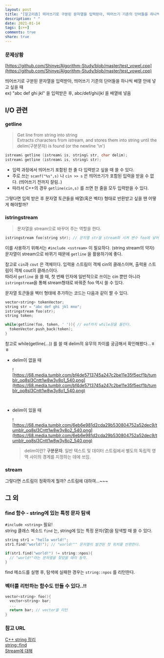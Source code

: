 ```yaml
---
layout: post
title: "[알고리즘] 띄어쓰기로 구분된 문자열을 입력받아, 띄어쓰기 기준의 단어들을 하나씩 배열 안에 넣고 싶을"
description: " "
date: 2021-01-14
tags: [c++]
comments: true
share: true
---
```



### 문제상황

[https://github.com/Shinye/Algorithm-Study/blob/master/test_vowel.cpp](https://github.com/Shinye/Algorithm-Study/blob/master/test_vowel.cpp)

띄어쓰기로 구분된 문자열을 입력받아, 띄어쓰기 기준의 단어들을 하나씩 배열 안에 넣고 싶을 때<br>ex) "abc def ghi jkl" 을 입력받은 후, abc/def/ghi/jkl 을 배열에 넣음



## I/O 관련

### getline

> Get line from string into string<br>Extracts characters from istream, and stores them into string until the delim(구분문자) is found (or the newline '\n')

```c++
istream& getline (istream& is, string& str, char delim);
istream& getline (istream& is, string& str);
```

- 입력 과정에서 띄어쓰기 포함된 한 줄 다 입력받고 싶을 때 쓸 수 있다.
- 주로 쓰는 `scanf("%s",s)` 나 `cin >> s` 은 띄어쓰기가 포함된 입력을 받을 수 없다. (띄어쓰기 전까지 잘림..)
- 따라서 C++의 경우 `getline(cin,s)` 를 쓰면 한 줄을 모두 입력받을 수 있다.



그렇다면 입력 받은 후 문자열 토큰들을 배열(혹은 벡터) 형태로 반환받고 싶을 땐 어떻게 해야할까?

### istringstream

> 문자열을 stream으로 바꾸어 주는 역할을 한다.

```c++
istringstream foo(string str); // 문자열 str을 stream화 시켜 변수 foo에 넣어준다.
```

이를 사용하기 위해서는 `#include <sstream>` 이 필요하다. (string stream의 약자)<br>문자열이 stream으로 바뀌기 때문에 `getline` 을 활용하기에 좋다. 

참고로 `cin`과 `cout` 은 객체이다. 입력용 스트림이 객체 cin의 클래스이며, 출력용 스트림이 객체 cout의 클래스이다.<br> 따라서 `getline` 을 쓸 때, 첫 번째 인자에 일반적으로 쓰이는 cin 뿐만 아니라 `istringstream`을 통해 stream형태로 바꿔준 foo 역시 쓸 수 있다.

문자열 토큰들을 벡터 형태에 추가하는 코드는 다음과 같이 짤 수 있다.

```c++
vector<string> tokenVector;
string str = "abc def ghi jkl mno";
istringstream foo(str);
string token;

while(getline(foo, token, ' ')){ // eof까지 while문을 돌린다.
  tokenVector.push_back(token);
}
```

참고로 while(getline(…)) 를 쓸 때 delim의 유무의 차이를 궁금해서 확인해봤다…ㅎㅎ

* delim이 없을 때

  ![https://68.media.tumblr.com/bf4de5713745a247c2be11e35f5ecf1b/tumblr_oq8sl3Cntt1w8w3y8o1_540.png](https://68.media.tumblr.com/bf4de5713745a247c2be11e35f5ecf1b/tumblr_oq8sl3Cntt1w8w3y8o1_540.png)

  ​


* delim이 있을 때

  ![https://68.media.tumblr.com/6eb6e981d2cda29b530804752a52dec9/tumblr_oq8sl3Cntt1w8w3y8o2_540.png](https://68.media.tumblr.com/6eb6e981d2cda29b530804752a52dec9/tumblr_oq8sl3Cntt1w8w3y8o2_540.png)

  > delim이란? **구분문자**. 일반 텍스트 및 데이터 스트림에서 별도의 독립적 영역 사이의 경계를 지정하는 데에 쓰임.



### stream

그렇다면 스트림이 정확하게 뭘까? 스트림에 대하여…~~~



## 그 외

### find 함수 - string에 있는 특정 문자 탐색

`#include <string>` 필요!<br>string 클래스 메소드 `find` 는, string에 있는 특정 문자(열)을 탐색할 때 쓸 수 있다.

```c++
string str1 = "hello world!";
str1.find("world!"); // "world!"" 문자열이 발견된 첫 위치를 반환한다.

if(str1.find("world!") != string::npos){
  // "world!"라는 문자열을 찾았을 때의 동작.
}
```

find 메소드를 실행 후, 탐색에 실패한 경우는 `string::npos` 를 리턴한다. 



### 벡터를 리턴하는 함수도 만들 수 있다..!!

```c++
vector<string> foo(){
  vector<string> bar;
  ...
  return bar; // vector을 리턴
}
```





### 참고 URL

[C++ string 정리](http://makerj.tistory.com/127#string간의-문자열-복사)<br>[string::find](http://www.cplusplus.com/reference/string/string/find/)<br>[Stream에 대해](http://m.blog.naver.com/kks227/220221664888)